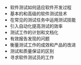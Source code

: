 + 软件测试如何适应软件开发过程
+ 基本的和高级的软件测试技术
+ 在常见的测试任务中运用测试技能
+ 引入自动化提高测试的效率
+ 测试工作的计划和文档化
+ 有效报告发现的问题
+ 衡量测试工作的成效和产品的改进
+ 测试和质量保证的区别
+ 寻求软件测试员的工作
